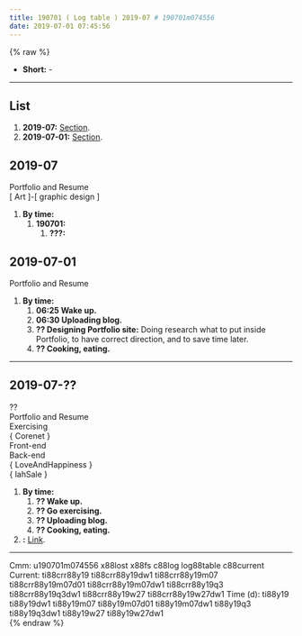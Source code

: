 ```yaml
---
title: 190701 ( Log table ) 2019-07 # 190701m074556
date: 2019-07-01 07:45:56
---
```


{% raw %}
<ul>
  <li><strong>Short:</strong> -</li>
</ul>

<!-- more -->
<hr>

<div class="h2">
  <h2>List</h2>
  <ol>
    <li><strong>2019-07:</strong> <a href="#id190701m074557">Section</a>.</li>
    <li><strong>2019-07-01:</strong> <a href="#id190701m074558">Section</a>.</li>
  </ol>
</div>

<div class="h2">
  <h2>2019-07<a id="id190701m074557"></a></h2>
  <div class="kwCloud">
    <div class="itm s2">Portfolio and Resume</div>
    <div class="itm s1">[ Art ]-[ graphic design ]</div>
  </div>
  <ol>
    <li><strong>By time:</strong>
      <ol>
        <li><strong>190701:</strong>
          <ol>
            <li><strong>???:</strong></li>
          </ol>
        </li>
      </ol>
    </li>
  </ol>
</div>

<div class="h2">
  <h2>2019-07-01<a id="id190701m074558"></a></h2>
  <div class="kwCloud">
    <div class="itm s1">Portfolio and Resume</div>
  </div>
  <ol>
    <li><strong>By time:</strong>
      <ol>
        <li><strong>06:25 Wake up.</strong></li>
        <li><strong>06:30 Uploading blog.</strong></li>
        <li><strong>?? Designing Portfolio site:</strong> Doing research what to put inside Portfolio, to have correct direction, and to save time later.</li>
        <li><strong>?? Cooking, eating.</strong></li>
      </ol>
    </li>
  </ol>
</div>

<hr>

<div class="h2">
  <h2>2019-07-??<a id="xx"></a></h2>
  <div class="kwCloud">
    <div class="itm s1">??</div>
    <div class="itm s1">Portfolio and Resume</div>
    <div class="itm s1">Exercising</div>
    <div class="itm s1">{ Corenet }</div>
    <div class="itm s1">Front-end</div>
    <div class="itm s1">Back-end</div>
    <div class="itm s1">{ LoveAndHappiness }</div>
    <div class="itm s1">{ lahSale }</div>
  </div>
  <ol>
    <li><strong>By time:</strong>
      <ol>
        <li><strong>?? Wake up.</strong></li>
        <li><strong>?? Go exercising.</strong></li>
        <li><strong>?? Uploading blog.</strong></li>
        <li><strong>?? Cooking, eating.</strong></li>
      </ol>
    </li>
    <li><strong>:</strong> <a href="">Link</a>.</li>
  </ol>
</div>

<hr>

<div class="facetList">
Cmm: u190701m074556 x88lost x88fs c88log log88table c88current
Current: ti88crr88y19 ti88crr88y19dw1 ti88crr88y19m07 ti88crr88y19m07d01 ti88crr88y19m07dw1 ti88crr88y19q3 ti88crr88y19q3dw1 ti88crr88y19w27 ti88crr88y19w27dw1
Time (d): ti88y19 ti88y19dw1 ti88y19m07 ti88y19m07d01 ti88y19m07dw1 ti88y19q3 ti88y19q3dw1 ti88y19w27 ti88y19w27dw1
</div>
{% endraw %}
